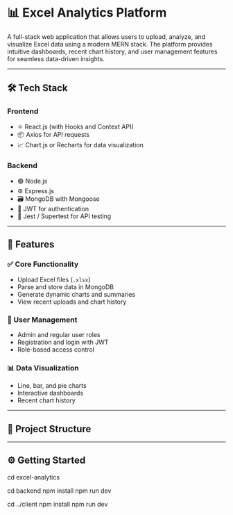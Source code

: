 # 📊 Excel Analytics Platform

A full-stack web application that allows users to upload, analyze, and visualize Excel data using a modern MERN stack. The platform provides intuitive dashboards, recent chart history, and user management features for seamless data-driven insights.

---

## 🛠️ Tech Stack

### Frontend
- ⚛️ React.js (with Hooks and Context API)
- 📦 Axios for API requests
- 📈 Chart.js or Recharts for data visualization

### Backend
- 🟢 Node.js
- ⚙️ Express.js
- 🗃️ MongoDB with Mongoose
- 🔐 JWT for authentication
- 🧪 Jest / Supertest for API testing

---

## 🚀 Features

### ✅ Core Functionality
- Upload Excel files (`.xlsx`)
- Parse and store data in MongoDB
- Generate dynamic charts and summaries
- View recent uploads and chart history

### 👤 User Management
- Admin and regular user roles
- Registration and login with JWT
- Role-based access control

### 📊 Data Visualization
- Line, bar, and pie charts
- Interactive dashboards
- Recent chart history

---

## 📁 Project Structure

---

## ⚙️ Getting Started

cd excel-analytics

cd backend
npm install
npm run dev

cd ../client
npm install
npm run dev
